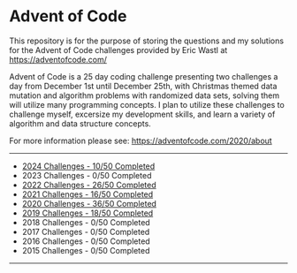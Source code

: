 # Advent of Code

This repository is for the purpose of storing the questions and my solutions for the Advent of Code challenges provided by Eric Wastl at https://adventofcode.com/

Advent of Code is a 25 day coding challenge presenting two challenges a day from December 1st until December 25th, with Christmas themed data mutation and algorithm problems with randomized data sets, solving them will utilize many programming concepts. I plan to utilize these challenges to challenge myself, excersize my development skills, and learn a variety of algorithm and data structure concepts.

For more information please see: https://adventofcode.com/2020/about

---

- [2024 Challenges - 10/50 Completed](https://github.com/BeckTimothy/Advent-of-Code/blob/master/2024/README.md)
- 2023 Challenges - 0/50 Completed
- [2022 Challenges - 26/50 Completed](https://github.com/BeckTimothy/Advent-of-Code/blob/master/2022/README.md)
- [2021 Challenges - 16/50 Completed](https://github.com/BeckTimothy/Advent-of-Code/blob/master/2021/README.md)
- [2020 Challenges - 36/50 Completed](https://github.com/BeckTimothy/Advent-of-Code/blob/master/2020/README.md)
- [2019 Challenges - 18/50 Completed](https://github.com/BeckTimothy/Advent-of-Code/blob/master/2019/README.md)
- 2018 Challenges - 0/50 Completed
- 2017 Challenges - 0/50 Completed
- 2016 Challenges - 0/50 Completed
- 2015 Challenges - 0/50 Completed
---


